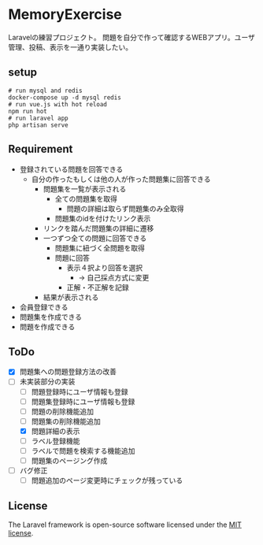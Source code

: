 # MemoryExercise
Laravelの練習プロジェクト。
問題を自分で作って確認するWEBアプリ。ユーザ管理、投稿、表示を一通り実装したい。

## setup

    # run mysql and redis
    docker-compose up -d mysql redis
    # run vue.js with hot reload
    npm run hot
    # run laravel app
    php artisan serve

## Requirement
- 登録されている問題を回答できる
  - 自分の作ったもしくは他の人が作った問題集に回答できる
    - 問題集を一覧が表示される
      - 全ての問題集を取得
        - 問題の詳細は取らず問題集のみ全取得
      - 問題集のidを付けたリンク表示
    - リンクを踏んだ問題集の詳細に遷移
    - 一つずつ全ての問題に回答できる
      - 問題集に紐づく全問題を取得
      - 問題に回答
        - 表示４択より回答を選択
          - → 自己採点方式に変更
        - 正解・不正解を記録
    - 結果が表示される
- 会員登録できる
- 問題集を作成できる
- 問題を作成できる

## ToDo
- [x] 問題集への問題登録方法の改善
- [ ] 未実装部分の実装
  - [ ] 問題登録時にユーザ情報も登録
  - [ ] 問題集登録時にユーザ情報も登録
  - [ ] 問題の削除機能追加
  - [ ] 問題集の削除機能追加
  - [x] 問題詳細の表示
  - [ ] ラベル登録機能
  - [ ] ラベルで問題を検索する機能追加
  - [ ] 問題集のページング作成
- [ ] バグ修正
  - [ ] 問題追加のページ変更時にチェックが残っている

## License
The Laravel framework is open-source software licensed under the [MIT license](https://opensource.org/licenses/MIT).
